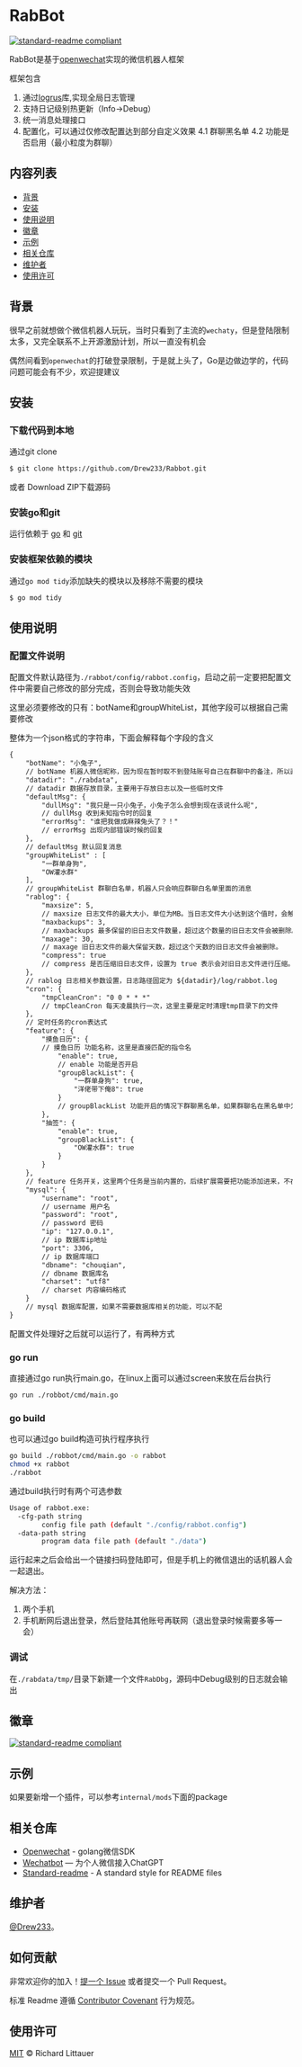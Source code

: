 # RabBot

[![standard-readme compliant](https://img.shields.io/badge/openwechat-Rabbot-brightgreen.svg?style=flat-square)](https://github.com/Drew233/rabbot)

RabBot是基于[openwechat](https://github.com/eatMoreApple/openwechat)实现的微信机器人框架

框架包含
1. 通过[logrus](https://github.com/sirupsen/logrus)库,实现全局日志管理
2. 支持日记级别热更新（Info->Debug）
3. 统一消息处理接口
4. 配置化，可以通过仅修改配置达到部分自定义效果
    4.1 群聊黑名单
    4.2 功能是否启用（最小粒度为群聊）

## 内容列表

- [背景](#背景)
- [安装](#安装)
- [使用说明](#使用说明)
- [徽章](#徽章)
- [示例](#示例)
- [相关仓库](#相关仓库)
- [维护者](#维护者)
- [使用许可](#使用许可)

## 背景

很早之前就想做个微信机器人玩玩，当时只看到了主流的`wechaty`，但是登陆限制太多，又完全联系不上开源激励计划，所以一直没有机会

偶然间看到`openwechat`的打破登录限制，于是就上头了，Go是边做边学的，代码问题可能会有不少，欢迎提建议

## 安装

### 下载代码到本地
通过git clone
```bash
$ git clone https://github.com/Drew233/Rabbot.git
```
或者
Download ZIP下载源码

### 安装go和git
运行依赖于 [go](https://golang.google.cn/) 和 [git](https://npmjs.com)

### 安装框架依赖的模块
通过`go mod tidy`添加缺失的模块以及移除不需要的模块

```bash
$ go mod tidy
```

## 使用说明

### 配置文件说明
配置文件默认路径为`./rabbot/config/rabbot.config`，启动之前一定要把配置文件中需要自己修改的部分完成，否则会导致功能失效

这里必须要修改的只有：botName和groupWhiteList，其他字段可以根据自己需要修改

整体为一个json格式的字符串，下面会解释每个字段的含义

```txt
{
	"botName": "小兔子",
    // botName 机器人微信昵称，因为现在暂时取不到登陆账号自己在群聊中的备注，所以直接采用微信昵称。主要用于判断是否是@自己的消息。注意：如果在群聊中改了自己的昵称，会导致功能失效
	"datadir": "./rabdata",    
    // datadir 数据存放目录，主要用于存放日志以及一些临时文件
	"defaultMsg": {
		"dullMsg": "我只是一只小兔子，小兔子怎么会想到现在该说什么呢",
        // dullMsg 收到未知指令时的回复
		"errorMsg": "谁把我做成麻辣兔头了？！"
        // errorMsg 出现内部错误时候的回复
	},
    // defaultMsg 默认回复消息
	"groupWhiteList" : [
		"一群单身狗",
		"OW灌水群"
	],
    // groupWhiteList 群聊白名单，机器人只会响应群聊白名单里面的消息
	"rablog": {
		"maxsize": 5,
        // maxsize 日志文件的最大大小，单位为MB。当日志文件大小达到这个值时，会触发日志切割。
		"maxbackups": 3,
        // maxbackups 最多保留的旧日志文件数量，超过这个数量的旧日志文件会被删除。
		"maxage": 30,
        // maxage 旧日志文件的最大保留天数，超过这个天数的旧日志文件会被删除。
		"compress": true
        // compress 是否压缩旧日志文件，设置为 true 表示会对旧日志文件进行压缩。
	},
    // rablog 日志相关参数设置，日志路径固定为 ${datadir}/log/rabbot.log
	"cron": {
		"tmpCleanCron": "0 0 * * *"
        // tmpCleanCron 每天凌晨执行一次，这里主要是定时清理tmp目录下的文件
    },
    // 定时任务的cron表达式
	"feature": {
		"摸鱼日历": {
        // 摸鱼日历 功能名称，这里是直接匹配的指令名
			"enable": true,
            // enable 功能是否开启
			"groupBlackList": {
				"一群单身狗": true,
				"洋佬带下俺8": true
			}
            // groupBlackList 功能开启的情况下群聊黑名单，如果群聊名在黑名单中为true，那么此功能即使开启也不会在此群聊生效
		},
		"抽签": {
			"enable": true,
			"groupBlackList": {
				"OW灌水群": true
			}
		}
	},
    // feature 任务开关，这里两个任务是当前内置的，后续扩展需要把功能添加进来，不在列表内的不会生效
	"mysql": {
		"username": "root",
        // username 用户名
		"password": "root",
        // password 密码
		"ip": "127.0.0.1",
        // ip 数据库ip地址
		"port": 3306,
        // ip 数据库端口
		"dbname": "chouqian",
        // dbname 数据库名
		"charset": "utf8"
        // charset 内容编码格式
	}
    // mysql 数据库配置，如果不需要数据库相关的功能，可以不配
}
```

配置文件处理好之后就可以运行了，有两种方式

### go run
直接通过go run执行main.go，在linux上面可以通过screen来放在后台执行

```bash
go run ./robbot/cmd/main.go
```

### go build
也可以通过go build构造可执行程序执行
```bash
go build ./robbot/cmd/main.go -o rabbot
chmod +x rabbot
./rabbot
```

通过build执行时有两个可选参数
```bash
Usage of rabbot.exe:
  -cfg-path string
        config file path (default "./config/rabbot.config")
  -data-path string
        program data file path (default "./data")
```

运行起来之后会给出一个链接扫码登陆即可，但是手机上的微信退出的话机器人会一起退出。

解决方法：

1. 两个手机
2. 手机断网后退出登录，然后登陆其他账号再联网（退出登录时候需要多等一会）

### 调试
在`./rabdata/tmp/`目录下新建一个文件`RabDbg`，源码中Debug级别的日志就会输出


## 徽章

[![standard-readme compliant](https://img.shields.io/badge/readme%20style-standard-brightgreen.svg?style=flat-square)](https://github.com/RichardLitt/standard-readme)


## 示例

如果要新增一个插件，可以参考`internal/mods`下面的package

## 相关仓库

- [Openwechat](https://github.com/eatMoreApple/openwechat) - golang微信SDK
- [Wechatbot](https://github.com/djun/wechatbot) — 为个人微信接入ChatGPT
- [Standard-readme](https://github.com/RichardLitt/standard-readme) - A standard style for README files

## 维护者

[@Drew233](https://github.com/Drew233)。

## 如何贡献

非常欢迎你的加入！[提一个 Issue](https://github.com/RichardLitt/standard-readme/issues/new) 或者提交一个 Pull Request。

标准 Readme 遵循 [Contributor Covenant](http://contributor-covenant.org/version/1/3/0/) 行为规范。

## 使用许可

[MIT](LICENSE) © Richard Littauer